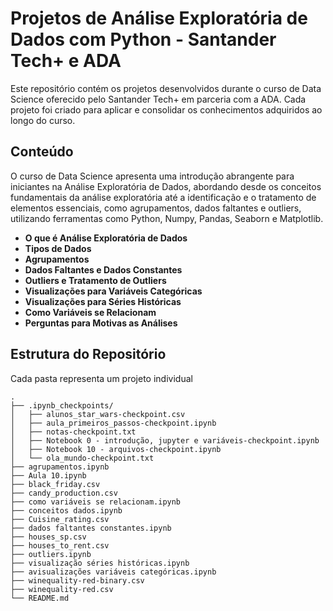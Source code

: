 # Projetos de Análise Exploratória de Dados com Python - Santander Tech+ e ADA

Este repositório contém os projetos desenvolvidos durante o curso de Data Science oferecido pelo Santander Tech+ em parceria com a ADA. Cada projeto foi criado para aplicar e consolidar os conhecimentos adquiridos ao longo do curso.

## Conteúdo
O curso de Data Science apresenta uma introdução abrangente para iniciantes na Análise Exploratória de Dados, abordando desde os conceitos fundamentais da análise exploratória até a identificação e o tratamento de elementos essenciais, como agrupamentos, dados faltantes e outliers, utilizando ferramentas como Python, Numpy, Pandas, Seaborn e Matplotlib.

- **O que é Análise Exploratória de Dados**
- **Tipos de Dados**
- **Agrupamentos**
- **Dados Faltantes e Dados Constantes**
- **Outliers e Tratamento de Outliers**
- **Visualizações para Variáveis Categóricas**
- **Visualizações para Séries Históricas**
- **Como Variáveis se Relacionam**
- **Perguntas para Motivas as Análises**

## Estrutura do Repositório

Cada pasta representa um projeto individual

```plaintext
.
├── .ipynb_checkpoints/
│   ├── alunos_star_wars-checkpoint.csv
│   ├── aula_primeiros_passos-checkpoint.ipynb
│   ├── notas-checkpoint.txt
│   ├── Notebook 0 - introdução, jupyter e variáveis-checkpoint.ipynb
│   ├── Notebook 10 - arquivos-checkpoint.ipynb
│   └── ola_mundo-checkpoint.txt
├── agrupamentos.ipynb
├── Aula 10.ipynb
├── black_friday.csv
├── candy_production.csv
├── como variáveis se relacionam.ipynb
├── conceitos dados.ipynb
├── Cuisine_rating.csv
├── dados faltantes constantes.ipynb
├── houses_sp.csv
├── houses_to_rent.csv
├── outliers.ipynb
├── visualização séries históricas.ipynb
├── avisualizações variáveis categóricas.ipynb
├── winequality-red-binary.csv
├── winequality-red.csv
└── README.md
